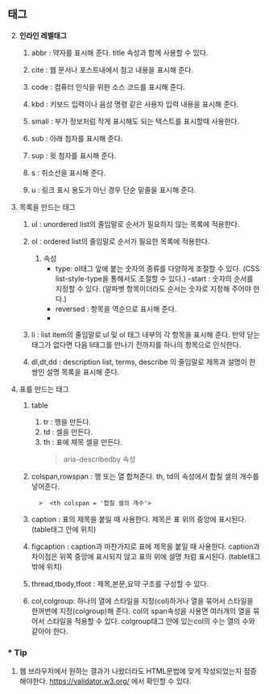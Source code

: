 ## <b> 태그 </b>

2. <b>인라인 레벨태그</b>
   
   1. abbr : 약자를 표시해 준다. title 속성과 함께 사용할 수 있다.
   
   2. cite : 웹 문서나 포스트내에서 참고 내용을 표시해 준다.
   
   3. code : 컴퓨터 인식을 위한 소스 코드를 표시해 준다.
   
   4. kbd : 키보드 입력이나 음성 명령 같은 사용자 입력 내용을 표시해 준다.
   
   5. small : 부가 정보처럼 작게 표시해도 되는 텍스트를 표시할때 사용한다.
   
   6. sub : 아래 첨자를 표시해 준다.
   
   7. sup : 윗 첨자를 표시해 준다.
   
   8. s : 취소선을 표시해 준다.
   
   9. u : 링크 표시 용도가 아닌 경우  단순 밑줄을 표시해 준다. 

3. 목록을 만드는 태그
   1. ul : unordered list의 줄임말로 순서가 필요하지 않는 목록에 적용한다.
   
   2. ol : ordered list의 줄임말로 순서가 필요한 목록에 적용한다.
      
      1. 속성
           - type: ol태그 앞에 붙는 숫자의 종류를 다양하게 조절할 수 있다. (CSS list-style-type을 통해서도 조절할 수 있다.)
           -start : 숫자의 순서를 지정할 수 있다. (알파벳 항목이더라도 순서는 숫자로 지정해 주어야 한다.)
           - reversed : 항목을 역순으로 표시해 준다.
           -  

   
   3. li : list item의 줄임말로 ul 및 ol 태그 내부의 각 항목을 표시해 준다. 만약 닫는 태그가 없다면 다음 li태그를 만나기 전까지를 하나의 항목으로 인식한다.
   
   4. dl,dt,dd : description list, terms, describe 의 줄임말로 제목과 설명이 한 쌍인 설명 목록을 표시해 준다. 

4. 표를 만드는 태그
   1. table
      1. tr : 행을 만든다.
      2. td : 셀을 만든다.
      3. th : 표에 제목 셀을 만든다.
            > aria-describedby 속성
   2. colspan,rowspan : 행 또는 열 합쳐준다. th, td의 속성에서 합칠 셀의 개수를 넣어준다.
        
            >  <th colspan = '합칠 셀의 개수'>
    
   3. caption : 표의 제목을 붙일 때 사용한다. 제목은 표 위의 중앙에 표시된다. (table태그 안에 위치)
   4. figcaption : caption과 마찬가지로 표에 제목을 붙일 때 사용한다. caption과 차이점은 위쪽 중앙에 표시되지 않고 표의 위에 설명 처럼 표시된다. (table태그 밖에 위치)
   5. thread,tbody,tfoot : 제목,본문,요약 구조를 구성할 수 있다.
   6. col,colgroup: 하나의 열에 스타일을 지정(col)하거나 열을 묶어서 스타일을 한꺼번에 지정(colgroup)해 준다. col의 span속성을 사용면 여러개의 열을 묶어서 스타일을 적용할 수 있다. colgroup태그 안에 있는col의 수는 열의 수와 같아야 한다.



### * Tip

1. 웹 브라우저에서 원하는 결과가 나왔더라도 HTML문법에 맞게 작성되었는지 점증해야한다. https://validator.w3.org/ 에서 확인할 수 있다.
